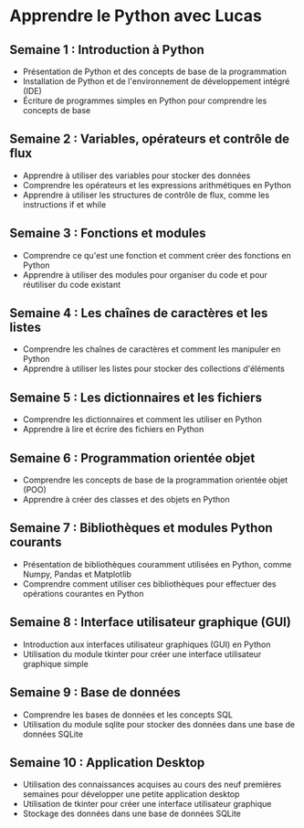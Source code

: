 # Apprendre le Python avec Lucas

## Semaine 1 : Introduction à Python
- Présentation de Python et des concepts de base de la programmation
- Installation de Python et de l'environnement de développement intégré (IDE)
- Écriture de programmes simples en Python pour comprendre les concepts de base

## Semaine 2 : Variables, opérateurs et contrôle de flux
- Apprendre à utiliser des variables pour stocker des données
- Comprendre les opérateurs et les expressions arithmétiques en Python
- Apprendre à utiliser les structures de contrôle de flux, comme les instructions if et while

## Semaine 3 : Fonctions et modules
- Comprendre ce qu'est une fonction et comment créer des fonctions en Python
- Apprendre à utiliser des modules pour organiser du code et pour réutiliser du code existant

## Semaine 4 : Les chaînes de caractères et les listes
- Comprendre les chaînes de caractères et comment les manipuler en Python
- Apprendre à utiliser les listes pour stocker des collections d'éléments

## Semaine 5 : Les dictionnaires et les fichiers
- Comprendre les dictionnaires et comment les utiliser en Python
- Apprendre à lire et écrire des fichiers en Python

## Semaine 6 : Programmation orientée objet
- Comprendre les concepts de base de la programmation orientée objet (POO)
- Apprendre à créer des classes et des objets en Python

## Semaine 7 : Bibliothèques et modules Python courants
- Présentation de bibliothèques couramment utilisées en Python, comme Numpy, Pandas et Matplotlib
- Comprendre comment utiliser ces bibliothèques pour effectuer des opérations courantes en Python

## Semaine 8 : Interface utilisateur graphique (GUI)
- Introduction aux interfaces utilisateur graphiques (GUI) en Python
- Utilisation du module tkinter pour créer une interface utilisateur graphique simple

## Semaine 9 : Base de données
- Comprendre les bases de données et les concepts SQL
- Utilisation du module sqlite pour stocker des données dans une base de données SQLite

## Semaine 10 : Application Desktop
- Utilisation des connaissances acquises au cours des neuf premières semaines pour développer une petite application desktop
- Utilisation de tkinter pour créer une interface utilisateur graphique
- Stockage des données dans une base de données SQLite
